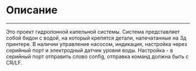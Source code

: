 # Описание
---------------------
Это проект гидропонной капельной системы. Система представляет собой бидон с водой, на который крепятся детали, напечатанные на 3д принтере. В наличии управление насосом, индикация, настройка через серийный порт и электродный датчик уровня воды.
Настройка - в серийный порт отправить слово config, отправка команд должна быть с CR/LF.